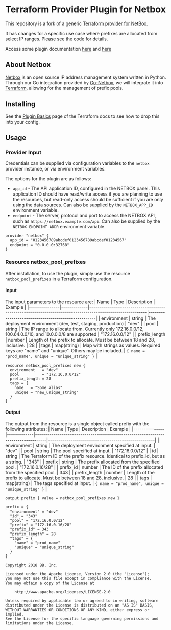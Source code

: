 # Terraform Provider Plugin for Netbox

This repository is a fork of a generic [Terraform provider for NetBox](https://github.com/limberger/terraform-provider-netbox).

It has changes for a specific use case where prefixes are allocated from select IP ranges.
Please see the code for details.

Access some plugin documentation [here](https://pkg.go.dev/github.com/hashicorp/terraform-plugin-sdk)
and [here](https://www.terraform.io/docs/plugins/basics.html)

## About Netbox

[Netbox](https://github.com/netbox-community/netbox) is an open source IP address management
system written in Python. Through our Go integration provided by 
[Go-Netbox](https://github.com/netbox-community/go-netbox), we will integrate it into 
[Terraform](https://www.terraform.io/), allowing for the management of prefix pools.


## Installing

See the [Plugin Basics](https://www.terraform.io/docs/plugins/basics.html) page of the Terraform
docs to see how to drop this into your config.

## Usage

### Provider Input
Credentials can be supplied via configuration variables to the `netbox`
provider instance, or via environment variables.

The options for the plugin are as follows:

 * `app_id` - The API application ID, configured in the NETBOX  panel. This
   application ID should have read/write access if you are planning to use the
   resources, but read-only access should be sufficient if you are only using
   the data sources. Can also be supplied by the `NETBOX_APP_ID` environment
   variable.
 * `endpoint` - The server, protocol and port to access the NETBOX API, such as
   `https://netbox.example.com/api`. Can also be supplied by the
   `NETBOX_ENDPOINT_ADDR` environment variable.

```
provider "netbox" {
  app_id = "0123456789abcdef0123456789abcdef01234567"
  endpoint = "0.0.0.0:32768"
}
```

### Resource netbox_pool_prefixes 
After installation, to use the plugin, simply use the resource `netbox_pool_prefixes` in
a Terraform configuration. 
#### Input
The input parameters to the resource are:
| Name          | Type        | Description                                                                                              | Example                                            |
|---------------|-------------|----------------------------------------------------------------------------------------------------------|----------------------------------------------------|
| environment   | string      | The deployment environment (dev, test, staging, production)                                              | "dev"                                              |
| pool          | string      | The IP range to allocate from. Currently only 172.16.0.0/12, 100.64.0.0/10, and 10.0.0.0/8 are supported | "172.16.0.0/12"                                    |
| prefix_length | number      | Length of the prefix to allocate. Must be between 18 and 28, inclusive.                                  | 28                                                 |
| tags          | map(string) | Map with strings as values. Required keys are "name" and "unique". Others may be included.               | `{ name = "prod_name", unique = "unique_string" }` |

```
resource netbox_pool_prefixes new {
  environment   = "dev"
  pool          = "172.16.0.0/12"
  prefix_length = 28
  tags = {
    name   = "Some_alias"
    unique = "new_unique_string"
  }
}
```

#### Output
The output from the resource is a single object called prefix with the following attributes:
| Name          | Type        | Description                                                                       | Example                                            |
|---------------|-------------|-----------------------------------------------------------------------------------|----------------------------------------------------|
| environment   | string      | The deployment environment specified at input.                                    | "dev"                                              |
| pool          | string      | The pool specified at input.                                                      | "172.16.0.0/12"                                    |
| id            | string      | The Terraform ID of the prefix resource. Identical to prefix_id, but as a string. | "343"                                              |
| prefix        | string      | The prefix allocated from the specified pool.                                     | "172.16.0.16/28"                                   |
| prefix_id     | number      | The ID of the prefix allocated from the specified pool.                           | 343                                                |
| prefix_length | number      | Length of the prefix to allocate. Must be between 18 and 28, inclusive.           | 28                                                 |
| tags          | map(string) | The tags specified at input.                                                      | `{ name = "prod_name", unique = "unique_string" }` |


```
output prefix { value = netbox_pool_prefixes.new }
```

```
prefix = {
  "environment" = "dev"
  "id" = "343"
  "pool" = "172.16.0.0/12"
  "prefix" = "172.16.0.16/28"
  "prefix_id" = 343
  "prefix_length" = 28
  "tags" = {
    "name" = "prod_name"
    "unique" = "unique_string"
  }
}
```

```
Copyright 2018 BB, Inc.

Licensed under the Apache License, Version 2.0 (the "License");
you may not use this file except in compliance with the License.
You may obtain a copy of the License at

    http://www.apache.org/licenses/LICENSE-2.0

Unless required by applicable law or agreed to in writing, software
distributed under the License is distributed on an "AS IS" BASIS,
WITHOUT WARRANTIES OR CONDITIONS OF ANY KIND, either express or implied.
See the License for the specific language governing permissions and
limitations under the License.
```
